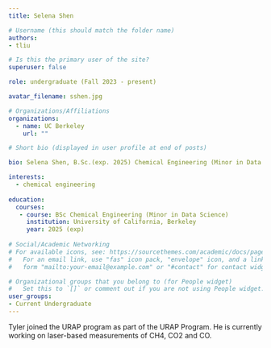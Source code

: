 ```yaml
---
title: Selena Shen

# Username (this should match the folder name)
authors:
- tliu

# Is this the primary user of the site?
superuser: false

role: undergraduate (Fall 2023 - present)

avatar_filename: sshen.jpg

# Organizations/Affiliations
organizations:
  - name: UC Berkeley
    url: ""

# Short bio (displayed in user profile at end of posts)

bio: Selena Shen, B.Sc.(exp. 2025) Chemical Engineering (Minor in Data Science), University of California at Berkeley. URAP researcher in Atmospheric Biogeochemistry Lab (Sept 2023- present).   

interests:
  - chemical engineering
  
education:
  courses:
   - course: BSc Chemical Engineering (Minor in Data Science)
     institution: University of California, Berkeley
     year: 2025 (exp)
      
# Social/Academic Networking
# For available icons, see: https://sourcethemes.com/academic/docs/page-builder/#icons
#   For an email link, use "fas" icon pack, "envelope" icon, and a link in the
#   form "mailto:your-email@example.com" or "#contact" for contact widget.

# Organizational groups that you belong to (for People widget)
#   Set this to `[]` or comment out if you are not using People widget.
user_groups:
- Current Undergraduate
---
```


Tyler joined the URAP program as part of the URAP Program.  He is currently working on laser-based measurements of CH4, CO2 and CO.  

